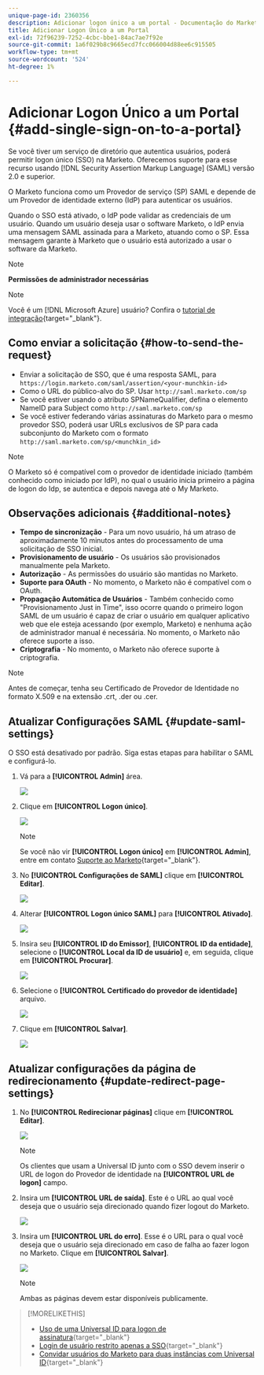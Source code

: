 ```yaml
---
unique-page-id: 2360356
description: Adicionar logon único a um portal - Documentação do Marketo - Documentação do produto
title: Adicionar Logon Único a um Portal
exl-id: 72f96239-7252-4cbc-bbe1-84ac7ae7f92e
source-git-commit: 1a6f029b8c9665ecd7fcc066004d88ee6c915505
workflow-type: tm+mt
source-wordcount: '524'
ht-degree: 1%

---
```


# Adicionar Logon Único a um Portal {#add-single-sign-on-to-a-portal}

Se você tiver um serviço de diretório que autentica usuários, poderá permitir logon único (SSO) na Marketo. Oferecemos suporte para esse recurso usando [!DNL Security Assertion Markup Language] (SAML) versão 2.0 e superior.

O Marketo funciona como um Provedor de serviço (SP) SAML e depende de um Provedor de identidade externo (IdP) para autenticar os usuários.

Quando o SSO está ativado, o IdP pode validar as credenciais de um usuário. Quando um usuário deseja usar o software Marketo, o IdP envia uma mensagem SAML assinada para a Marketo, atuando como o SP. Essa mensagem garante à Marketo que o usuário está autorizado a usar o software da Marketo.

>[!NOTE]
>
>**Permissões de administrador necessárias**

>[!NOTE]
>
>Você é um [!DNL Microsoft Azure] usuário? Confira o [tutorial de integração](https://azure.microsoft.com/en-us/documentation/articles/active-directory-saas-marketo-tutorial/){target="_blank"}.

## Como enviar a solicitação {#how-to-send-the-request}

* Enviar a solicitação de SSO, que é uma resposta SAML, para `https://login.marketo.com/saml/assertion/<your-munchkin-id>`
* Como o URL do público-alvo do SP. Usar `http://saml.marketo.com/sp`
* Se você estiver usando o atributo SPNameQualifier, defina o elemento NameID para Subject como `http://saml.marketo.com/sp`
* Se você estiver federando várias assinaturas do Marketo para o mesmo provedor SSO, poderá usar URLs exclusivos de SP para cada subconjunto do Marketo com o formato `http://saml.marketo.com/sp/<munchkin_id>`

>[!NOTE]
>
>O Marketo só é compatível com o provedor de identidade iniciado (também conhecido como iniciado por IdP), no qual o usuário inicia primeiro a página de logon do Idp, se autentica e depois navega até o My Marketo.

## Observações adicionais {#additional-notes}

* **Tempo de sincronização** - Para um novo usuário, há um atraso de aproximadamente 10 minutos antes do processamento de uma solicitação de SSO inicial.
* **Provisionamento de usuário** - Os usuários são provisionados manualmente pela Marketo.
* **Autorização** - As permissões do usuário são mantidas no Marketo.
* **Suporte para OAuth** - No momento, o Marketo não é compatível com o OAuth.
* **Propagação Automática de Usuários** - Também conhecido como &quot;Provisionamento Just in Time&quot;, isso ocorre quando o primeiro logon SAML de um usuário é capaz de criar o usuário em qualquer aplicativo web que ele esteja acessando (por exemplo, Marketo) e nenhuma ação de administrador manual é necessária. No momento, o Marketo não oferece suporte a isso.
* **Criptografia** - No momento, o Marketo não oferece suporte à criptografia.

>[!NOTE]
>
>Antes de começar, tenha seu Certificado de Provedor de Identidade no formato X.509 e na extensão .crt, .der ou .cer.

## Atualizar Configurações SAML {#update-saml-settings}

O SSO está desativado por padrão. Siga estas etapas para habilitar o SAML e configurá-lo.

1. Vá para a **[!UICONTROL Admin]** área.

   ![](assets/add-single-sign-on-to-a-portal-1.png)

1. Clique em **[!UICONTROL Logon único]**.

   ![](assets/add-single-sign-on-to-a-portal-2.png)

   >[!NOTE]
   >
   >Se você não vir **[!UICONTROL Logon único]** em **[!UICONTROL Admin]**, entre em contato [Suporte ao Marketo](https://nation.marketo.com/t5/Support/ct-p/Support){target="_blank"}.

1. No **[!UICONTROL Configurações de SAML]** clique em **[!UICONTROL Editar]**.

   ![](assets/add-single-sign-on-to-a-portal-3.png)

1. Alterar **[!UICONTROL Logon único SAML]** para **[!UICONTROL Ativado]**.

   ![](assets/add-single-sign-on-to-a-portal-4.png)

1. Insira seu **[!UICONTROL ID do Emissor]**, **[!UICONTROL ID da entidade]**, selecione o **[!UICONTROL Local da ID de usuário]** e, em seguida, clique em **[!UICONTROL Procurar]**.

   ![](assets/add-single-sign-on-to-a-portal-5.png)

1. Selecione o **[!UICONTROL Certificado do provedor de identidade]** arquivo.

   ![](assets/add-single-sign-on-to-a-portal-6.png)

1. Clique em **[!UICONTROL Salvar]**.

   ![](assets/add-single-sign-on-to-a-portal-7.png)

## Atualizar configurações da página de redirecionamento {#update-redirect-page-settings}

1. No **[!UICONTROL Redirecionar páginas]** clique em **[!UICONTROL Editar]**.

   ![](assets/add-single-sign-on-to-a-portal-8.png)

   >[!NOTE]
   >
   >Os clientes que usam a Universal ID junto com o SSO devem inserir o URL de logon do Provedor de identidade na **[!UICONTROL URL de logon]** campo.

1. Insira um **[!UICONTROL URL de saída]**. Este é o URL ao qual você deseja que o usuário seja direcionado quando fizer logout do Marketo.

   ![](assets/add-single-sign-on-to-a-portal-9.png)

1. Insira um **[!UICONTROL URL do erro]**. Esse é o URL para o qual você deseja que o usuário seja direcionado em caso de falha ao fazer logon no Marketo. Clique em **[!UICONTROL Salvar]**.

   ![](assets/add-single-sign-on-to-a-portal-10.png)

   >[!NOTE]
   >
   >Ambas as páginas devem estar disponíveis publicamente.

>[!MORELIKETHIS]
>
>* [Uso de uma Universal ID para logon de assinatura](/help/marketo/product-docs/administration/settings/using-a-universal-id-for-subscription-login.md){target="_blank"}
>* [Login de usuário restrito apenas a SSO](/help/marketo/product-docs/administration/additional-integrations/restrict-user-login-to-sso-only.md){target="_blank"}
>* [Convidar usuários do Marketo para duas instâncias com Universal ID](https://nation.marketo.com/t5/Knowledgebase/Inviting-Marketo-Users-to-Two-Instances-with-Universal-ID-UID/ta-p/251122){target="_blank"}

